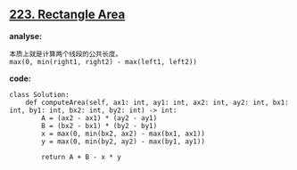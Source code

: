 ## [223. Rectangle Area](https://leetcode-cn.com/problems/rectangle-area/)

**analyse:**

```
本质上就是计算两个线段的公共长度。
max(0, min(right1, right2) - max(left1, left2))
```



**code:**

```python3
class Solution:
    def computeArea(self, ax1: int, ay1: int, ax2: int, ay2: int, bx1: int, by1: int, bx2: int, by2: int) -> int:
        A = (ax2 - ax1) * (ay2 - ay1) 
        B = (bx2 - bx1) * (by2 - by1)
        x = max(0, min(bx2, ax2) - max(bx1, ax1))
        y = max(0, min(by2, ay2) - max(by1, ay1))
        
        return A + B - x * y
```

